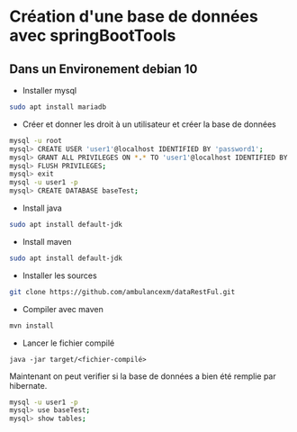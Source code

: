 # Création d'une base de données avec springBootTools

## Dans un Environement debian 10

* Installer mysql 
```bash
sudo apt install mariadb
```

* Créer et donner les droit à un utilisateur et créer la base de données 
```bash
mysql -u root
mysql> CREATE USER 'user1'@localhost IDENTIFIED BY 'password1';
mysql> GRANT ALL PRIVILEGES ON *.* TO 'user1'@localhost IDENTIFIED BY 'password1';
mysql> FLUSH PRIVILEGES;
mysql> exit
mysql -u user1 -p
mysql> CREATE DATABASE baseTest;
```
* Install java
```bash
sudo apt install default-jdk
```

* Install maven
```bash
sudo apt install default-jdk
```

* Installer les sources
```bash
git clone https://github.com/ambulancexm/dataRestFul.git
```

* Compiler avec maven  
```bash
mvn install
```

* Lancer le fichier compilé
``` terminal
java -jar target/<fichier-compilé>
```

Maintenant on peut verifier si la base de données a bien été remplie par hibernate. 
```bash
mysql -u user1 -p
mysql> use baseTest;
mysql> show tables;

```

